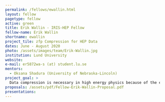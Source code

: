 ```yaml
---
permalink: /fellows/ewallin.html
layout: fellow
pagetype: fellow
active: green
title: Erik Wallin - IRIS-HEP Fellow
fellow-name: Erik Wallin
shortname: ewallin
project_tile: zfp Compression for HEP Data
dates: June - August 2020
photo: /assets/images/team/Erik-Wallin.jpg
institution: Lund University
website:
e-mail: er5872wa-s (at) student.lu.se
mentors:
  - Oksana Shadura (University of Nebraska-Lincoln)
project_goal: >
  Data compression is necessary in high energy physics because of the enormous amounts of data involved. This project will explore the use of the zfp lossy data compression algorithm for compression of HEP data, focusing on the CMS MiniAOD data format.
proposals: /assets/pdf/Fellow-Erik-Wallin-Proposal.pdf
presentations:
---
```

